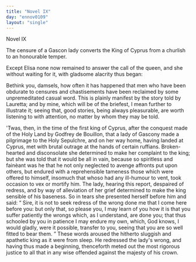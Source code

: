 ```yaml
---
title: "Novel IX"
day: "ennov0109"
layout: "single"
---
```

<html>
 <head>
 </head>
 <body>
  <div id="nov0109" type="novella" who="elissa">
   <head>
    Novel IX
   </head>
   <argument>
    <p>
     <milestone id="p01090001"/>
     The censure of a Gascon lady converts the King of
	Cyprus from a churlish to an honourable temper.
    </p>
   </argument>
   <div3 type="commentary" who="author">
    <p>
     <milestone id="p01090002"/>
     <!--(sc)-->
     Except
     <!--(/sc)-->
     Elisa none now remained to answer the call of the
      queen, and she without waiting for it, with gladsome alacrity thus
      began:
    </p>
   </div3>
   <div3 type="commentary" who="elissa">
    <p>
     <milestone id="p01090003"/>
     Bethink you, damsels, how often it has happened that men who
      have been obdurate to censures and chastisements have been reclaimed
      by some unpremeditated casual word. This is plainly manifest
      by the story told by Lauretta; and by mine, which will be of the
      briefest, I mean further to illustrate it; seeing that, good stories,
      being always pleasurable, are worth listening to with attention, no
      matter by whom they may be told.
    </p>
   </div3>
   <p>
    <milestone id="p01090004"/>
    'Twas, then, in the time of the first king of Cyprus, after the
      conquest made of the Holy Land by Godfrey de Bouillon, that a
      lady of Gascony made a pilgrimage to the Holy Sepulchre, and on
      her way home, having landed at Cyprus, met with brutal outrage
      at the hands of certain ruffians.
    <milestone id="p01090005"/>
    Broken-hearted and disconsolate
      she determined to make her complaint to the king; but she was told
      that it would be all in vain, because so spiritless and
    <!--(i)-->
    fain&egrave;ant
    <!--(/i)-->
    was he that he not only neglected to avenge affronts put upon others, but
      endured with a reprehensible tameness those which were offered
      to himself, insomuch that whoso had any ill-humour to vent, took
      occasion to vex or mortify him.
    <milestone id="p01090006"/>
    The lady, hearing this report,
      despaired of redress, and by way of alleviation of her grief determined
      to make the king sensible of his baseness. So in tears she presented
      herself before him and said:
    <q direct="unspecified">
     Sire, it is not to seek redress of the
	wrong done me that I come here before you: but only that, so please
	you, I may learn of you how it is that you suffer patiently the wrongs
     <pb n="60"/>
     which, as I understand, are done you; that thus schooled by you in
	patience I may endure my own, which, God knows, I would gladly,
	were it possible, transfer to you, seeing that you are so well fitted to
	bear them.
    </q>
    <milestone id="p01090007"/>
    These words aroused the hitherto sluggish and apathetic
      king as it were from sleep. He redressed the lady's wrong, and having
      thus made a beginning, thenceforth meted out the most rigorous
      justice to all that in any wise offended against the majesty of his
      crown.
   </p>
  </div>
 </body>
</html>
